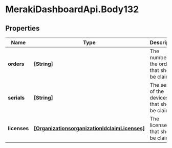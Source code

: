 # MerakiDashboardApi.Body132

## Properties
Name | Type | Description | Notes
------------ | ------------- | ------------- | -------------
**orders** | **[String]** | The numbers of the orders that should be claimed | [optional] 
**serials** | **[String]** | The serials of the devices that should be claimed | [optional] 
**licenses** | [**[OrganizationsorganizationIdclaimLicenses]**](OrganizationsorganizationIdclaimLicenses.md) | The licenses that should be claimed | [optional] 
